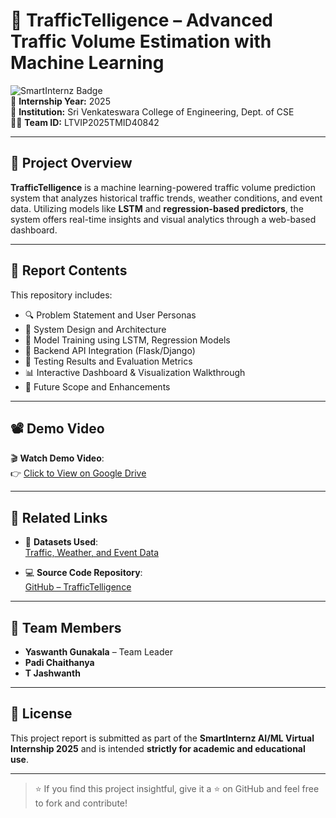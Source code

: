 # 🚦 TrafficTelligence – Advanced Traffic Volume Estimation with Machine Learning

![SmartInternz Badge](https://img.shields.io/badge/SmartInternz-AI%2FML%20Internship-blue.svg)  
📅 **Internship Year:** 2025  
🏫 **Institution:** Sri Venkateswara College of Engineering, Dept. of CSE  
👨‍💻 **Team ID:** LTVIP2025TMID40842

---

## 📌 Project Overview
**TrafficTelligence** is a machine learning-powered traffic volume prediction system that analyzes historical traffic trends, weather conditions, and event data. Utilizing models like **LSTM** and **regression-based predictors**, the system offers real-time insights and visual analytics through a web-based dashboard.

---

## 📘 Report Contents

This repository includes:

- 🔍 Problem Statement and User Personas  
- 🧱 System Design and Architecture  
- 🤖 Model Training using LSTM, Regression Models  
- 🔌 Backend API Integration (Flask/Django)  
- 🧪 Testing Results and Evaluation Metrics  
- 📊 Interactive Dashboard & Visualization Walkthrough  
- 🚀 Future Scope and Enhancements  

---

## 📽 Demo Video

🎬 **Watch Demo Video**:  
👉 [Click to View on Google Drive](https://drive.google.com/file/d/1h3FyrM2kIMZr0FBHVE1NwXTmgbMDDr6M/view?usp=sharing)

---

## 🔗 Related Links

- 📂 **Datasets Used**:  
  [Traffic, Weather, and Event Data](https://drive.google.com/file/d/1iV5PfYAmI6YP0_0S4KYy1ZahHOqMgDbM/view)

- 💻 **Source Code Repository**:  
  [GitHub – TrafficTelligence](https://github.com/yaswanth2911/Traffictelligence.git)

---

## 👥 Team Members

- **Yaswanth Gunakala** – Team Leader  
- **Padi Chaithanya**  
- **T Jashwanth**

---

## 📄 License

This project report is submitted as part of the **SmartInternz AI/ML Virtual Internship 2025** and is intended **strictly for academic and educational use**.

---

> ⭐ If you find this project insightful, give it a ⭐ on GitHub and feel free to fork and contribute!

